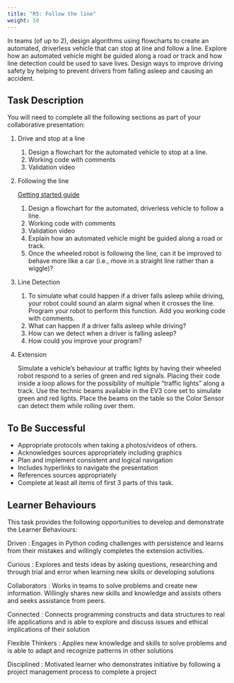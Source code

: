 ```yaml
---
title: "R5: Follow the line"
weight: 50
---
```


In teams (of up to 2), design algorithms using flowcharts to create an automated, driverless vehicle that can stop at line and follow a line. Explore how an automated vehicle might be guided along a road or track and how line detection could be used to save lives. Design ways to improve driving safety by helping to prevent drivers from falling asleep and causing an accident.

## Task Description
You will need to complete all the following sections as part of your collaborative presentation:

1. Drive and stop at a line
    1. Design a flowchart for the automated vehicle to stop at a line. 
    2. Working code with comments
    3. Validation video
2. Following the line
    
    [Getting started guide](followTheLineGuide.pdf)
    
    1. Design a flowchart for the automated, driverless vehicle to follow a line.
    2. Working code with comments 
    3. Validation video
    4. Explain how an automated vehicle might be guided along a road or track. 
    5. Once the wheeled robot is following the line, can it be improved to behave more like a car (i.e., move in a straight line rather than a wiggle)?
3. Line Detection
    1. To simulate what could happen if a driver falls asleep while driving, your robot could sound an alarm signal when it crosses the line. Program your robot to perform this function. Add you working code with comments. 
    2. What can happen if a driver falls asleep while driving?
    3. How can we detect when a driver is falling asleep? 
    4. How could you improve your program? 
4. Extension
    
    Simulate a vehicle’s behaviour at traffic lights by having their wheeled robot respond to a series of green and red signals. Placing their code inside a loop allows for the possibility of multiple “traffic lights” along a track. Use the technic beams available in the EV3 core set to simulate green and red lights. Place the beams on the table so the Color Sensor can detect them while rolling over them.

## To Be Successful 
- Appropriate protocols when taking a photos/videos of others.
- Acknowledges sources appropriately including graphics
- Plan and implement consistent and logical navigation
- Includes hyperlinks to navigate the presentation
- References sources appropriately
- Complete at least all items of first 3 parts of this task.

## Learner Behaviours
This task provides the following opportunities to develop and demonstrate the Learner Behaviours:

Driven
: Engages in Python coding challenges with persistence and learns from their mistakes and willingly completes the extension activities.

Curious
: Explores and tests ideas by asking questions, researching and through trial and error when learning new skills or developing solutions 

Collaborators
: Works in teams to solve problems and create new information. Willingly shares new skills and knowledge and assists others and seeks assistance from peers.

Connected
: Connects programming constructs and data structures to real life applications and is able to explore and discuss issues and ethical implications of their solution 

Flexible Thinkers
: Applies new knowledge and skills to solve problems and is able to adapt and recognize patterns in other solutions

Disciplined
: Motivated learner who demonstrates initiative by following a project management process to complete a project
